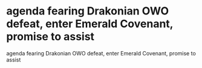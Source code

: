 # agenda fearing Drakonian OWO defeat, enter Emerald Covenant, promise to assist

agenda fearing Drakonian OWO defeat, enter Emerald Covenant, promise to assist